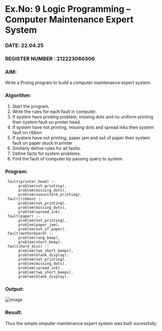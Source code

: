 # Ex.No: 9  Logic Programming –  Computer Maintenance Expert System
### DATE: 22.04.25                                                                            
### REGISTER NUMBER : 212223060306
### AIM: 
Write a Prolog program to build a computer maintenance expert system.
###  Algorithm:
1. Start the program.
2. Write the rules for each fault in computer.
3. If system have printing problem, missing dots and no uniform printing then system fault on printer head.
4. If system have not printing, missing dots and spread inks then system fault on ribbon
5. If system have not printing, paper jam and out of paper then system fault on paper stuck in printer
6. Similarly define rules for all faults.
7. Define facts for system problems.
8. Find the fault of computer by passing query to system.
     
### Program:
```
 fault(printer_head) :-
      problem(not_printing),
      problem(missing_dots),
      problem(nonuniform_printing).
 fault(ribbon) :-
      problem(not_printing),
      problem(missing_dots),
      problem(spread_ink).
 fault(paper) :-
      problem(not_printing),
      problem(paper_jam),
      problem(out_of_paper).
 fault(motherboard) :-
      problem(long_beep),
      problem(short_beep).
 fault(hard_disc) :-
      problem(two_short_beeps),
      problem(blank_display).
      problem(not_printing).
      problem(missing_dots).
      problem(spread_ink).
      problem(two_short_beeps).
      problem(blank_display).
```
### Output:

![image](https://github.com/user-attachments/assets/6b7c5f70-3d16-47e0-821f-11b32a9c25be)



### Result:
Thus the simple omputer maintenance expert system was built sucessfully.
